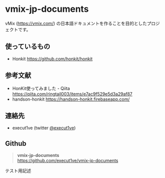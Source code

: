 # vmix-jp-documents

vMix (https://vmix.com/) の日本語ドキュメントを作ることを目的としたプロジェクトです。

## 使っているもの

- Honkit https://github.com/honkit/honkit

## 参考文献

- HonKit使ってみました - Qiita https://qiita.com/ringtail003/items/e7ac9f529e5d3a29af87
- handson-honkit https://handson-honkit.firebaseapp.com/

## 連絡先

- execut1ve (twitter [@execut1ve](https://twitter.com/execut1ve))

## Github

> **vmix-jp-documents** <br>
> https://github.com/execut1ve/vmix-jp-documents

テスト用記述